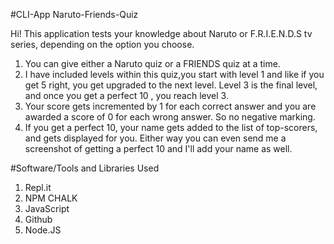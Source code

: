 #CLI-App Naruto-Friends-Quiz

Hi! This application tests your knowledge about Naruto or F.R.I.E.N.D.S tv series, depending on the option you choose.

1. You can give either a Naruto quiz or a FRIENDS quiz at a time.
2. I have included levels within this quiz,you start with level 1 and like if you get 5 right, you get upgraded to the next level. Level 3 is the final level, and once you get a perfect 10 , you reach level 3.
3. Your score gets incremented by 1 for each correct answer and you are awarded a score of 0 for each wrong answer. So no negative marking.
4. If you get a perfect 10, your name gets added to the list of top-scorers, and gets displayed for you. Either way you can even send me a screenshot of getting a perfect 10 and I'll add your name as well.

#Software/Tools and Libraries Used

1. Repl.it
2. NPM CHALK
3. JavaScript
4. Github
5. Node.JS
